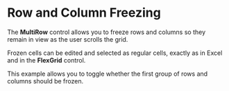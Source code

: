 Row and Column Freezing
=======================

The **MultiRow** control allows you to freeze rows and columns so they
remain in view as the user scrolls the grid.

Frozen cells can be edited and selected as regular cells, exactly as in
Excel and in the **FlexGrid** control.

This example allows you to toggle whether the first group of rows and 
columns should be frozen.